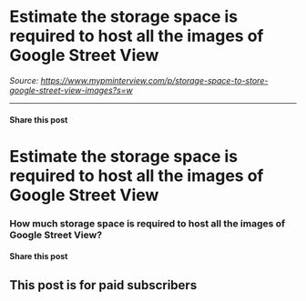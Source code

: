 # Estimate the storage space is required to host all the images of Google Street View

*Source: https://www.mypminterview.com/p/storage-space-to-store-google-street-view-images?s=w*

---

#### Share this post

# Estimate the storage space is required to host all the images of Google Street View

### How much storage space is required to host all the images of Google Street View?

#### Share this post

## This post is for paid subscribers

